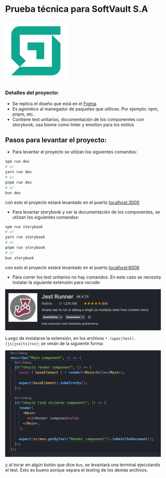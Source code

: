 # Prueba técnica para SoftVault S.A

<img width="200" src="./public/soft-vault-logo.png" />

### Detalles del proyecto:

- Se replica el diseño que está en el [Figma](https://www.figma.com/design/tNFl8x5qGpCENxRJcAsIbB/Figma-Martin).
- Es agnóstico al manegador de paquetes que utilices. Por ejemplo: npm, pnpm, etc.
- Contiene test unitarios, documentación de los componentes con storybook, usa biome como linter y emotion para los estilos

## Pasos para levantar el proyecto:

- Para levantar el proyecto se utilzan los siguientes comandos:

```bash
npm run dev
# or
yarn run dev
# or
pnpm run dev
# or
bun dev
```

con esto el proyecto estará levantado en el puerto [localhost:3000](http://localhost:3000/)

- Para levantar storybook y ver la documentación de los componentes, se utilzan los siguientes comandos:

```bash
npm run storybook
# or
yarn run storybook
# or
pnpm run storybook
# or
bun storybook
```

con esto el proyecto estará levantado en el puerto [localhost:6006](http://localhost:6006/)

- Para correr los test unitarios no hay comandos. En este caso se necesita instalar la siguiente extensión para vscode:

<img width="1000" src="./public/extension-jest.png" />

Luego de instalarse la extensión, en los archivos `*.(spec|test).(js|jsx|ts|tsx)`; se verán de la siguiente forma:

<img width="1000" src="./public/code-test.png" />

y al tocar en algún botón que dice `Run`, se levantará una terminal ejecutando el test. Esto es bueno porque separa el testing de los demás archivos.
